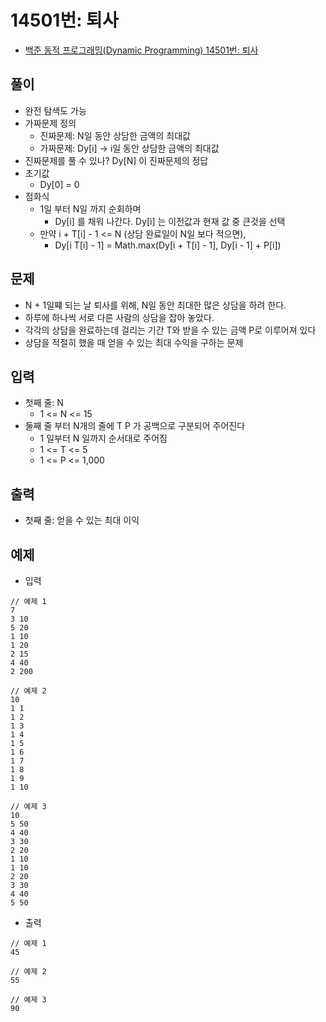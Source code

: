# 14501번: 퇴사
- [백준 동적 프로그래밍(Dynamic Programming) 14501번: 퇴사](https://www.acmicpc.net/problem/14501)

## 풀이
- 완전 탐색도 가능
- 가짜문제 정의
  - 진짜문제: N일 동안 상담한 금액의 최대값
  - 가짜문제: Dy[i] -> i일 동안 상담한 금액의 최대값
- 진짜문제를 풀 수 있나? Dy[N] 이 진짜문제의 정답
- 초기값
  - Dy[0] = 0
- 점화식
  - 1일 부터 N일 까지 순회하며
    - Dy[i] 를 채워 나간다. Dy[i] 는 이전값과 현재 값 중 큰것을 선택
  - 만약 i + T[i] - 1 <= N (상담 완료일이 N일 보다 적으면),
    - Dy[i T[i] - 1] = Math.max(Dy[i + T[i] - 1], Dy[i - 1] + P[i])

## 문제
- N + 1일쨰 되는 날 퇴사를 위해, N일 동안 최대한 많은 상담을 하려 한다.
- 하루에 하나씩 서로 다른 사람의 상담을 잡아 놓았다.
- 각각의 상담을 완료하는데 걸리는 기간 T와 받을 수 있는 금액 P로 이루어져 있다
- 상담을 적절히 했을 때 얻을 수 있는 최대 수익을 구하는 문제

## 입력
- 첫째 줄: N
  - 1 <= N <= 15
- 둘째 줄 부터 N개의 줄에 T P 가 공백으로 구분되어 주어진다
  - 1 일부터 N 일까지 순서대로 주어짐
  - 1 <= T <= 5
  - 1 <= P <= 1,000

## 출력
- 첫째 줄: 얻을 수 있는 최대 이익

## 예제
- 입력
```text
// 예제 1
7
3 10
5 20
1 10
1 20
2 15
4 40
2 200

// 예제 2
10
1 1
1 2
1 3
1 4
1 5
1 6
1 7
1 8
1 9
1 10

// 예제 3
10
5 50
4 40
3 30
2 20
1 10
1 10
2 20
3 30
4 40
5 50
```
- 출력
```text
// 예제 1
45

// 예제 2
55

// 예제 3
90
```